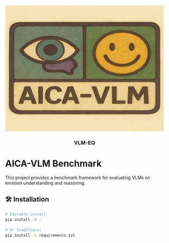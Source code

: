 <a id="readme-top"></a>

<!-- [![Contributors][contributors-shield]][contributors-url]
[![Forks][forks-shield]][forks-url]
[![Stargazers][stars-shield]][stars-url]
[![Issues][issues-shield]][issues-url]
[![Unlicense License][license-shield]][license-url]
[![LinkedIn][linkedin-shield]][linkedin-url] -->


<!-- PROJECT LOGO -->
<br />
<div align="center">
  <a href="https://github.com/Jax922/VLM-EQ">
    <img src="images/logo.png" alt="Logo" width="600" height="400">
  </a>

  <h3 align="center">VLM-EQ</h3>

  <!-- <p align="center">
    An awesome README template to jumpstart your projects!
    <br />
    <a href="https://github.com/othneildrew/Best-README-Template"><strong>Explore the docs »</strong></a>
    <br />
    <br />
    <a href="https://github.com/othneildrew/Best-README-Template">View Demo</a>
    &middot;
    <a href="https://github.com/othneildrew/Best-README-Template/issues/new?labels=bug&template=bug-report---.md">Report Bug</a>
    &middot;
    <a href="https://github.com/othneildrew/Best-README-Template/issues/new?labels=enhancement&template=feature-request---.md">Request Feature</a>
  </p> -->
</div>


# AICA-VLM Benchmark

This project provides a benchmark framework for evaluating VLMs on emotion understanding and reasoning.

## 🛠 Installation

```bash
# Editable install
pip install -e .

# Or traditional
pip install -r requirements.txt
```
